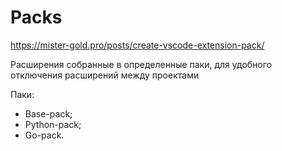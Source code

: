 # Packs

https://mister-gold.pro/posts/create-vscode-extension-pack/

Расширения собранные в определенные паки, для удобного отключения расширений между проектами

Паки:

- Base-pack;
- Python-pack;
- Go-pack.
